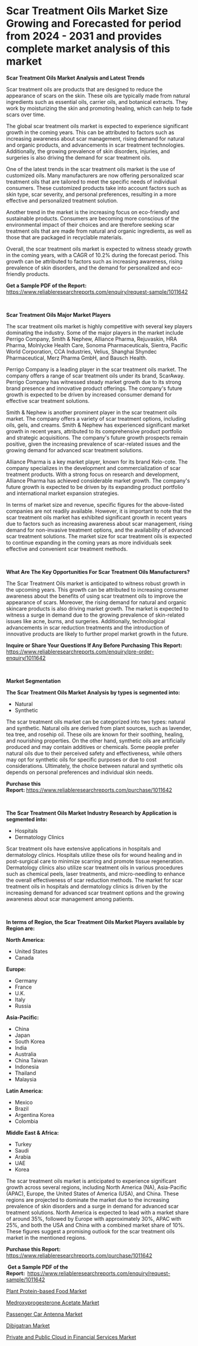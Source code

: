 <p><h1>Scar Treatment Oils Market Size Growing and Forecasted for period from 2024 - 2031 and provides complete market analysis of this market</h1></p><p><strong>Scar Treatment Oils Market Analysis and Latest Trends</strong></p>
<p><p>Scar treatment oils are products that are designed to reduce the appearance of scars on the skin. These oils are typically made from natural ingredients such as essential oils, carrier oils, and botanical extracts. They work by moisturizing the skin and promoting healing, which can help to fade scars over time.</p><p>The global scar treatment oils market is expected to experience significant growth in the coming years. This can be attributed to factors such as increasing awareness about scar management, rising demand for natural and organic products, and advancements in scar treatment technologies. Additionally, the growing prevalence of skin disorders, injuries, and surgeries is also driving the demand for scar treatment oils.</p><p>One of the latest trends in the scar treatment oils market is the use of customized oils. Many manufacturers are now offering personalized scar treatment oils that are tailored to meet the specific needs of individual consumers. These customized products take into account factors such as skin type, scar severity, and personal preferences, resulting in a more effective and personalized treatment solution.</p><p>Another trend in the market is the increasing focus on eco-friendly and sustainable products. Consumers are becoming more conscious of the environmental impact of their choices and are therefore seeking scar treatment oils that are made from natural and organic ingredients, as well as those that are packaged in recyclable materials.</p><p>Overall, the scar treatment oils market is expected to witness steady growth in the coming years, with a CAGR of 10.2% during the forecast period. This growth can be attributed to factors such as increasing awareness, rising prevalence of skin disorders, and the demand for personalized and eco-friendly products.</p></p>
<p><strong>Get a Sample PDF of the Report:&nbsp;</strong> <a href="https://www.reliableresearchreports.com/enquiry/request-sample/1011642">https://www.reliableresearchreports.com/enquiry/request-sample/1011642</a></p>
<p>&nbsp;</p>
<p><strong>Scar Treatment Oils Major Market Players</strong></p>
<p><p>The scar treatment oils market is highly competitive with several key players dominating the industry. Some of the major players in the market include Perrigo Company, Smith & Nephew, Alliance Pharma, Rejuvaskin, HRA Pharma, Molnlycke Health Care, Sonoma Pharmaceuticals, Sientra, Pacific World Corporation, CCA Industries, Velius, Shanghai Shyndec Pharmaceutical, Merz Pharma GmbH, and Bausch Health.</p><p>Perrigo Company is a leading player in the scar treatment oils market. The company offers a range of scar treatment oils under its brand, ScarAway. Perrigo Company has witnessed steady market growth due to its strong brand presence and innovative product offerings. The company's future growth is expected to be driven by increased consumer demand for effective scar treatment solutions.</p><p>Smith & Nephew is another prominent player in the scar treatment oils market. The company offers a variety of scar treatment options, including oils, gels, and creams. Smith & Nephew has experienced significant market growth in recent years, attributed to its comprehensive product portfolio and strategic acquisitions. The company's future growth prospects remain positive, given the increasing prevalence of scar-related issues and the growing demand for advanced scar treatment solutions.</p><p>Alliance Pharma is a key market player, known for its brand Kelo-cote. The company specializes in the development and commercialization of scar treatment products. With a strong focus on research and development, Alliance Pharma has achieved considerable market growth. The company's future growth is expected to be driven by its expanding product portfolio and international market expansion strategies.</p><p>In terms of market size and revenue, specific figures for the above-listed companies are not readily available. However, it is important to note that the scar treatment oils market has exhibited significant growth in recent years due to factors such as increasing awareness about scar management, rising demand for non-invasive treatment options, and the availability of advanced scar treatment solutions. The market size for scar treatment oils is expected to continue expanding in the coming years as more individuals seek effective and convenient scar treatment methods.</p></p>
<p>&nbsp;</p>
<p><strong>What Are The Key Opportunities For Scar Treatment Oils Manufacturers?</strong></p>
<p><p>The Scar Treatment Oils market is anticipated to witness robust growth in the upcoming years. This growth can be attributed to increasing consumer awareness about the benefits of using scar treatment oils to improve the appearance of scars. Moreover, the rising demand for natural and organic skincare products is also driving market growth. The market is expected to witness a surge in demand due to the growing prevalence of skin-related issues like acne, burns, and surgeries. Additionally, technological advancements in scar reduction treatments and the introduction of innovative products are likely to further propel market growth in the future.</p></p>
<p><strong>Inquire or Share Your Questions If Any Before Purchasing This Report:</strong> <a href="https://www.reliableresearchreports.com/enquiry/pre-order-enquiry/1011642">https://www.reliableresearchreports.com/enquiry/pre-order-enquiry/1011642</a></p>
<p>&nbsp;</p>
<p><strong>Market Segmentation</strong></p>
<p><strong>The Scar Treatment Oils Market Analysis by types is segmented into:</strong></p>
<p><ul><li>Natural</li><li>Synthetic</li></ul></p>
<p><p>The scar treatment oils market can be categorized into two types: natural and synthetic. Natural oils are derived from plant sources, such as lavender, tea tree, and rosehip oil. These oils are known for their soothing, healing, and nourishing properties. On the other hand, synthetic oils are artificially produced and may contain additives or chemicals. Some people prefer natural oils due to their perceived safety and effectiveness, while others may opt for synthetic oils for specific purposes or due to cost considerations. Ultimately, the choice between natural and synthetic oils depends on personal preferences and individual skin needs.</p></p>
<p><strong>Purchase this Report:&nbsp;</strong><a href="https://www.reliableresearchreports.com/purchase/1011642">https://www.reliableresearchreports.com/purchase/1011642</a></p>
<p>&nbsp;</p>
<p><strong>The Scar Treatment Oils Market Industry Research by Application is segmented into:</strong></p>
<p><ul><li>Hospitals</li><li>Dermatology Clinics</li></ul></p>
<p><p>Scar treatment oils have extensive applications in hospitals and dermatology clinics. Hospitals utilize these oils for wound healing and in post-surgical care to minimize scarring and promote tissue regeneration. Dermatology clinics also utilize scar treatment oils in various procedures such as chemical peels, laser treatments, and micro-needling to enhance the overall effectiveness of scar reduction methods. The market for scar treatment oils in hospitals and dermatology clinics is driven by the increasing demand for advanced scar treatment options and the growing awareness about scar management among patients.</p></p>
<p>&nbsp;</p>
<p><strong>In terms of Region, the Scar Treatment Oils Market Players available by Region are:</strong></p>
<p>
    <p> <strong> North America: </strong>
        <ul>
            <li>United States</li>
            <li>Canada</li>
        </ul>
        </p> 
    <p> <strong> Europe: </strong>
        <ul>
            <li>Germany</li>
            <li>France</li>
            <li>U.K.</li>
            <li>Italy</li>
            <li>Russia</li>
        </ul>
        </p> 
    <p> <strong> Asia-Pacific: </strong>
        <ul>
            <li>China</li>
            <li>Japan</li>
            <li>South Korea</li>
            <li>India</li>
            <li>Australia</li>
            <li>China Taiwan</li>
            <li>Indonesia</li>
            <li>Thailand</li>
            <li>Malaysia</li>
        </ul>
        </p> 
    <p> <strong> Latin America: </strong>
        <ul>
            <li>Mexico</li>
            <li>Brazil</li>
            <li>Argentina Korea</li>
            <li>Colombia</li>
        </ul>
        </p> 
    <p> <strong> Middle East & Africa: </strong>
        <ul>
            <li>Turkey</li>
            <li>Saudi</li>
            <li>Arabia</li>
            <li>UAE</li>
            <li>Korea</li>
        </ul>
    </p>
    </p>
<p><p>The scar treatment oils market is anticipated to experience significant growth across several regions, including North America (NA), Asia-Pacific (APAC), Europe, the United States of America (USA), and China. These regions are projected to dominate the market due to the increasing prevalence of skin disorders and a surge in demand for advanced scar treatment solutions. North America is expected to lead with a market share of around 35%, followed by Europe with approximately 30%, APAC with 25%, and both the USA and China with a combined market share of 10%. These figures suggest a promising outlook for the scar treatment oils market in the mentioned regions.</p></p>
<p><strong>Purchase this Report: </strong><a href="https://www.reliableresearchreports.com/purchase/1011642">https://www.reliableresearchreports.com/purchase/1011642</a></p>
<p>&nbsp;<strong>Get a Sample PDF of the Report:&nbsp;&nbsp;</strong><a href="https://www.reliableresearchreports.com/enquiry/request-sample/1011642">https://www.reliableresearchreports.com/enquiry/request-sample/1011642</a></p>
<p><strong></strong></p>
<p><p><a href="https://medium.com/@caligoldner/plant-protein-based-food-market-size-and-market-trends-complete-industry-overview-2024-to-2031-c76d1e039a62">Plant Protein-based Food Market</a></p><p><a href="https://github.com/marloy8/Market-Research-Report-List-2/blob/main/medroxyprogesterone-acetate-market.md">Medroxyprogesterone Acetate Market</a></p><p><a href="https://medium.com/@caligoldner/passenger-car-antenna-market-size-and-market-trends-complete-industry-overview-2024-to-2031-4e6a42301a1c">Passenger Car Antenna Market</a></p><p><a href="https://github.com/mahnoor2003/Market-Research-Report-List-2/blob/main/dibigatran-market.md">Dibigatran Market</a></p><p><a href="https://medium.com/@caligoldner/private-and-public-cloud-in-financial-services-market-size-reveals-the-best-marketing-channels-in-078e23166d68">Private and Public Cloud in Financial Services Market</a></p></p>